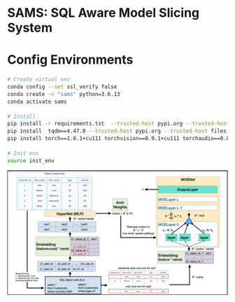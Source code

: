 
# SAMS: SQL Aware Model Slicing System

# Config Environments

```bash
# Create virtual env
conda config --set ssl_verify false
conda create -n "sams" python=3.6.13
conda activate sams

# Install
pip install -r requirements.txt  --trusted-host pypi.org --trusted-host files.pythonhosted.org
pip install  tqdm==4.47.0 --trusted-host pypi.org --trusted-host files.pythonhosted.org
pip install torch==1.8.1+cu111 torchvision==0.9.1+cu111 torchaudio==0.8.1 -f https://download.pytorch.org/whl/torch_stable.html --trusted-host pypi.org --trusted-host files.pythonhosted.org

# Init env
source init_env
```

![image-20230708](./doc/model.png)

